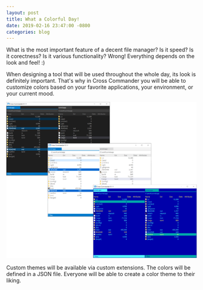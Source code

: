 ```yaml
---
layout: post
title: What a Colorful Day!
date: 2019-02-16 23:47:00 -0800
categories: blog
---
```


What is the most important feature of a decent file manager? Is it speed? Is it corectness? Is it various functionality? Wrong! Everything depends on the look and feel! :)

When designing a tool that will be used throughout the whole day, its look is definitely important. That's why in Cross Commander you will be able to customize colors based on your favorite applications, your environment, or your current mood.

![Themes](/images/2019-02-16-themes.png)

Custom themes will be available via custom extensions. The colors will be defined in a JSON file. Everyone will be able to create a color theme to their liking.
